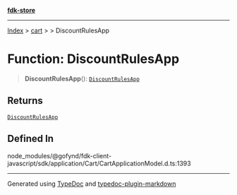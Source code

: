 [**fdk-store**](../../../README.md)
***

[Index](../../../API.md) > [cart](../../README.md) > [<internal>](../README.md) > DiscountRulesApp

# Function: DiscountRulesApp

> **DiscountRulesApp**(): [`DiscountRulesApp`](../type-aliases/type-alias.DiscountRulesApp.md)

## Returns

[`DiscountRulesApp`](../type-aliases/type-alias.DiscountRulesApp.md)

## Defined In

node\_modules/@gofynd/fdk-client-javascript/sdk/application/Cart/CartApplicationModel.d.ts:1393

***
Generated using [TypeDoc](https://typedoc.org/) and [typedoc-plugin-markdown](https://www.npmjs.com/package/typedoc-plugin-markdown)
